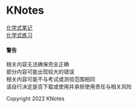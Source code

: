 # KNotes
[化学式笔记](https://knotes.tech/化学式笔记.pdf)  
[化学式练习](https://knotes.tech/化学式练习.pdf)

#### 警告
相关内容无法确保完全正确  
部分内容可能出现较大的错误  
相关内容可能不与考试或测验范围相同  
请自行决定是否下载或使用并承担使用责任与相关风险  

Copyright 2022 KNotes
